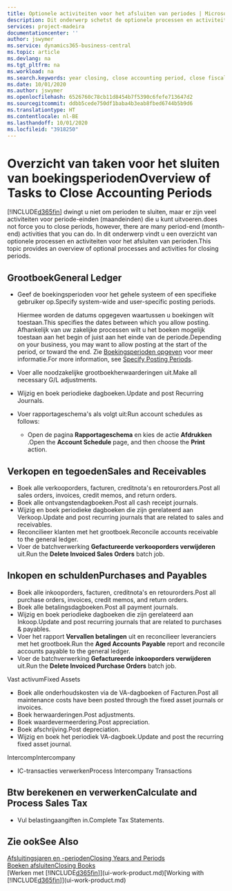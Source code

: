 ```yaml
---
title: Optionele activiteiten voor het afsluiten van periodes | Microsoft Docs
description: Dit onderwerp schetst de optionele processen en activiteiten voor het sluiten van boekingsperioden in Business Central.
services: project-madeira
documentationcenter: ''
author: jswymer
ms.service: dynamics365-business-central
ms.topic: article
ms.devlang: na
ms.tgt_pltfrm: na
ms.workload: na
ms.search.keywords: year closing, close accounting period, close fiscal year, aging, creditor payments, vendor payments
ms.date: 10/01/2020
ms.author: jswymer
ms.openlocfilehash: 6526760c78cb11d8454b7f5390c6fefe713647d2
ms.sourcegitcommit: ddbb5cede750df1baba4b3eab8fbed6744b5b9d6
ms.translationtype: HT
ms.contentlocale: nl-BE
ms.lasthandoff: 10/01/2020
ms.locfileid: "3918250"
---
```

# <a name="overview-of-tasks-to-close-accounting-periods"></a><span data-ttu-id="52dd1-103">Overzicht van taken voor het sluiten van boekingsperioden</span><span class="sxs-lookup"><span data-stu-id="52dd1-103">Overview of Tasks to Close Accounting Periods</span></span>
[!INCLUDE[d365fin](includes/d365fin_md.md)] <span data-ttu-id="52dd1-104">dwingt u niet om perioden te sluiten, maar er zijn veel activiteiten voor periode-einden (maandeinden) die u kunt uitvoeren.</span><span class="sxs-lookup"><span data-stu-id="52dd1-104">does not force you to close periods, however, there are many period-end (month-end) activities that you can do.</span></span> <span data-ttu-id="52dd1-105">In dit onderwerp vindt u een overzicht van optionele processen en activiteiten voor het afsluiten van perioden.</span><span class="sxs-lookup"><span data-stu-id="52dd1-105">This topic provides an overview of optional processes and activities for closing periods.</span></span>  

## <a name="general-ledger"></a><span data-ttu-id="52dd1-106">Grootboek</span><span class="sxs-lookup"><span data-stu-id="52dd1-106">General Ledger</span></span>
* <span data-ttu-id="52dd1-107">Geef de boekingsperioden voor het gehele systeem of een specifieke gebruiker op.</span><span class="sxs-lookup"><span data-stu-id="52dd1-107">Specify system-wide and user-specific posting periods.</span></span>  

    <span data-ttu-id="52dd1-108">Hiermee worden de datums opgegeven waartussen u boekingen wilt toestaan.</span><span class="sxs-lookup"><span data-stu-id="52dd1-108">This specifies the dates between which you allow posting.</span></span> <span data-ttu-id="52dd1-109">Afhankelijk van uw zakelijke processen wilt u het boeken mogelijk toestaan aan het begin of juist aan het einde van de periode.</span><span class="sxs-lookup"><span data-stu-id="52dd1-109">Depending on your business, you may want to allow posting at the start of the period, or toward the end.</span></span> <span data-ttu-id="52dd1-110">Zie [Boekingsperioden opgeven](finance-how-specify-posting-periods.md) voor meer informatie.</span><span class="sxs-lookup"><span data-stu-id="52dd1-110">For more information, see [Specify Posting Periods](finance-how-specify-posting-periods.md).</span></span>  
* <span data-ttu-id="52dd1-111">Voer alle noodzakelijke grootboekherwaarderingen uit.</span><span class="sxs-lookup"><span data-stu-id="52dd1-111">Make all necessary G/L adjustments.</span></span>  
* <span data-ttu-id="52dd1-112">Wijzig en boek periodieke dagboeken.</span><span class="sxs-lookup"><span data-stu-id="52dd1-112">Update and post Recurring Journals.</span></span>  
  <!--* Process Consolidations-->
* <span data-ttu-id="52dd1-113">Voer rapportageschema's als volgt uit:</span><span class="sxs-lookup"><span data-stu-id="52dd1-113">Run account schedules as follows:</span></span>  
  * <span data-ttu-id="52dd1-114">Open de pagina **Rapportageschema** en kies de actie **Afdrukken** .</span><span class="sxs-lookup"><span data-stu-id="52dd1-114">Open the **Account Schedule** page, and then choose the **Print** action.</span></span>  

## <a name="sales-and-receivables"></a><span data-ttu-id="52dd1-115">Verkopen en tegoeden</span><span class="sxs-lookup"><span data-stu-id="52dd1-115">Sales and Receivables</span></span>
* <span data-ttu-id="52dd1-116">Boek alle verkooporders, facturen, creditnota's en retourorders.</span><span class="sxs-lookup"><span data-stu-id="52dd1-116">Post all sales orders, invoices, credit memos, and return orders.</span></span>  
* <span data-ttu-id="52dd1-117">Boek alle ontvangstendagboeken.</span><span class="sxs-lookup"><span data-stu-id="52dd1-117">Post all cash receipt journals.</span></span>  
* <span data-ttu-id="52dd1-118">Wijzig en boek periodieke dagboeken die zijn gerelateerd aan Verkoop.</span><span class="sxs-lookup"><span data-stu-id="52dd1-118">Update and post recurring journals that are related to sales and receivables.</span></span>  
* <span data-ttu-id="52dd1-119">Reconcilieer klanten met het grootboek.</span><span class="sxs-lookup"><span data-stu-id="52dd1-119">Reconcile accounts receivable to the general ledger.</span></span>  
* <span data-ttu-id="52dd1-120">Voer de batchverwerking **Gefactureerde verkooporders verwijderen** uit.</span><span class="sxs-lookup"><span data-stu-id="52dd1-120">Run the **Delete Invoiced Sales Orders** batch job.</span></span>  

## <a name="purchases-and-payables"></a><span data-ttu-id="52dd1-121">Inkopen en schulden</span><span class="sxs-lookup"><span data-stu-id="52dd1-121">Purchases and Payables</span></span>
* <span data-ttu-id="52dd1-122">Boek alle inkooporders, facturen, creditnota's en retourorders.</span><span class="sxs-lookup"><span data-stu-id="52dd1-122">Post all purchase orders, invoices, credit memos, and return orders.</span></span>  
* <span data-ttu-id="52dd1-123">Boek alle betalingsdagboeken.</span><span class="sxs-lookup"><span data-stu-id="52dd1-123">Post all payment journals.</span></span>  
* <span data-ttu-id="52dd1-124">Wijzig en boek periodieke dagboeken die zijn gerelateerd aan Inkoop.</span><span class="sxs-lookup"><span data-stu-id="52dd1-124">Update and post recurring journals that are related to purchases & payables.</span></span>  
* <span data-ttu-id="52dd1-125">Voer het rapport **Vervallen betalingen** uit en reconcilieer leveranciers met het grootboek.</span><span class="sxs-lookup"><span data-stu-id="52dd1-125">Run the **Aged Accounts Payable** report and reconcile accounts payable to the general ledger.</span></span>  
* <span data-ttu-id="52dd1-126">Voer de batchverwerking **Gefactureerde inkooporders verwijderen** uit.</span><span class="sxs-lookup"><span data-stu-id="52dd1-126">Run the **Delete Invoiced Purchase Orders** batch job.</span></span>  

<span data-ttu-id="52dd1-127">Vast activum</span><span class="sxs-lookup"><span data-stu-id="52dd1-127">Fixed Assets</span></span>
* <span data-ttu-id="52dd1-128">Boek alle onderhoudskosten via de VA-dagboeken of Facturen.</span><span class="sxs-lookup"><span data-stu-id="52dd1-128">Post all maintenance costs have been posted through the fixed asset journals or invoices.</span></span>
* <span data-ttu-id="52dd1-129">Boek herwaarderingen.</span><span class="sxs-lookup"><span data-stu-id="52dd1-129">Post adjustments.</span></span>
* <span data-ttu-id="52dd1-130">Boek waardevermeerdering.</span><span class="sxs-lookup"><span data-stu-id="52dd1-130">Post appreciation.</span></span>
* <span data-ttu-id="52dd1-131">Boek afschrijving.</span><span class="sxs-lookup"><span data-stu-id="52dd1-131">Post depreciation.</span></span>
* <span data-ttu-id="52dd1-132">Wijzig en boek het periodiek VA-dagboek.</span><span class="sxs-lookup"><span data-stu-id="52dd1-132">Update and post the recurring fixed asset journal.</span></span>

<span data-ttu-id="52dd1-133">Intercomp</span><span class="sxs-lookup"><span data-stu-id="52dd1-133">Intercompany</span></span>
* <span data-ttu-id="52dd1-134">IC-transacties verwerken</span><span class="sxs-lookup"><span data-stu-id="52dd1-134">Process Intercompany Transactions</span></span>

## <a name="calculate-and-process-sales-tax"></a><span data-ttu-id="52dd1-135">Btw berekenen en verwerken</span><span class="sxs-lookup"><span data-stu-id="52dd1-135">Calculate and Process Sales Tax</span></span>
* <span data-ttu-id="52dd1-136">Vul belastingaangiften in.</span><span class="sxs-lookup"><span data-stu-id="52dd1-136">Complete Tax Statements.</span></span>  

## <a name="see-also"></a><span data-ttu-id="52dd1-137">Zie ook</span><span class="sxs-lookup"><span data-stu-id="52dd1-137">See Also</span></span>
[<span data-ttu-id="52dd1-138">Afsluitingsjaren en -perioden</span><span class="sxs-lookup"><span data-stu-id="52dd1-138">Closing Years and Periods</span></span>](year-close-years-periods.md)  
[<span data-ttu-id="52dd1-139">Boeken afsluiten</span><span class="sxs-lookup"><span data-stu-id="52dd1-139">Closing Books</span></span>](year-close-books.md)  
<span data-ttu-id="52dd1-140">[Werken met [!INCLUDE[d365fin](includes/d365fin_md.md)]](ui-work-product.md)</span><span class="sxs-lookup"><span data-stu-id="52dd1-140">[Working with [!INCLUDE[d365fin](includes/d365fin_md.md)]](ui-work-product.md)</span></span>
